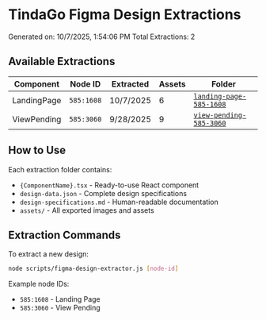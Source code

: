 # TindaGo Figma Design Extractions

Generated on: 10/7/2025, 1:54:06 PM
Total Extractions: 2

## Available Extractions

| Component | Node ID | Extracted | Assets | Folder |
|-----------|---------|-----------|--------|---------|
| LandingPage | `585:1608` | 10/7/2025 | 6 | [`landing-page-585-1608`](./landing-page-585-1608/) |
| ViewPending | `585:3060` | 9/28/2025 | 9 | [`view-pending-585-3060`](./view-pending-585-3060/) |

## How to Use

Each extraction folder contains:
- `{ComponentName}.tsx` - Ready-to-use React component
- `design-data.json` - Complete design specifications
- `design-specifications.md` - Human-readable documentation
- `assets/` - All exported images and assets

## Extraction Commands

To extract a new design:
```bash
node scripts/figma-design-extractor.js [node-id]
```

Example node IDs:
- `585:1608` - Landing Page
- `585:3060` - View Pending 
